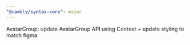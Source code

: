 ```yaml
---
"@cambly/syntax-core": major
---
```


AvatarGroup: update AvatarGroup API using Context + update styling to match figma
